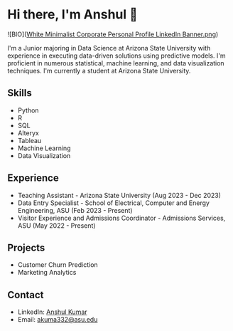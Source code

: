 # Hi there, I'm Anshul 👋

![BIO]([White Minimalist Corporate Personal Profile LinkedIn Banner.png](https://www.canva.com/design/DAGZJyX_bCI/ZKgzhCe7moz9zzaarqg04A/edit?utm_content=DAGZJyX_bCI&utm_campaign=designshare&utm_medium=link2&utm_source=sharebutton))

I'm a Junior majoring in Data Science at Arizona State University with experience in executing data-driven solutions using predictive models. I'm proficient in numerous statistical, machine learning, and data visualization techniques. I'm currently a student at Arizona State University.

## Skills
- Python
- R
- SQL
- Alteryx
- Tableau
- Machine Learning
- Data Visualization

## Experience
- Teaching Assistant - Arizona State University (Aug 2023 - Dec 2023)
- Data Entry Specialist - School of Electrical, Computer and Energy Engineering, ASU (Feb 2023 - Present)
- Visitor Experience and Admissions Coordinator - Admissions Services, ASU (May 2022 - Present)

## Projects
- Customer Churn Prediction
- Marketing Analytics

## Contact
- LinkedIn: [Anshul Kumar](https://www.linkedin.com/in/anshul-kumar2004/)
- Email: akuma332@asu.edu
